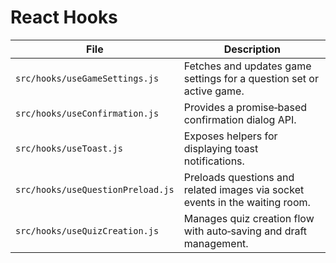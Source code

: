 # React Hooks

| File | Description |
| --- | --- |
| `src/hooks/useGameSettings.js` | Fetches and updates game settings for a question set or active game. |
| `src/hooks/useConfirmation.js` | Provides a promise‑based confirmation dialog API. |
| `src/hooks/useToast.js` | Exposes helpers for displaying toast notifications. |
| `src/hooks/useQuestionPreload.js` | Preloads questions and related images via socket events in the waiting room. |
| `src/hooks/useQuizCreation.js` | Manages quiz creation flow with auto‑saving and draft management. |
